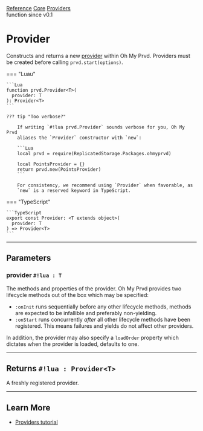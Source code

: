<div class="ompdoc-reference-breadcrumbs">
<a href="../../../">Reference</a>
<a href="../../">Core</a>
<a href="../">Providers</a>
</div>

<div class="ompdoc-reference-tags">
<span>function</span>
<span>since v0.1</span>
</div>

# Provider

Constructs and returns a new [provider](../types/provider.md) within Oh My Prvd. Providers must be
created before calling `prvd.start(options)`.

=== "Luau"

    ```Lua
    function prvd.Provider<T>(
      provider: T
    ): Provider<T>
    ```

    ??? tip "Too verbose?"

        If writing `#!lua prvd.Provider` sounds verbose for you, Oh My Prvd
        aliases the `Provider` constructor with `new`:

        ```Lua
        local prvd = require(ReplicatedStorage.Packages.ohmyprvd)

        local PointsProvider = {}
        return prvd.new(PointsProvider)
        ```

        For consistency, we recommend using `Provider` when favorable, as
        `new` is a reserved keyword in TypeScript.

=== "TypeScript"

    ```TypeScript
    export const Provider: <T extends object>(
      provider: T
    ) => Provider<T>
    ```

---

## Parameters

### provider `#!lua : T`

The methods and properties of the provider. Oh My Prvd provides two lifecycle
methods out of the box which may be specified:

- `:onInit` runs sequentially before any other lifecycle methods, methods are
  expected to be infallible and preferably non-yielding.
- `:onStart` runs concurrently *after* all other lifecycle methods have been
  registered. This means failures and yields do not affect other providers.

In addition, the provider may also specify a `loadOrder` property which
dictates when the provider is loaded, defaults to one.

---

## Returns `#!lua : Provider<T>`

A freshly registered provider.

---

## Learn More

- [Providers tutorial](../../../tutorials/fundamentals/providers.md)
